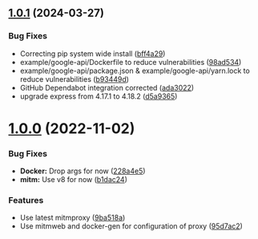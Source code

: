 ## [1.0.1](https://github.com/hypery2k/docker-mitm-nginx-proxy-companion/compare/v1.0.0...v1.0.1) (2024-03-27)


### Bug Fixes

* Correcting pip system wide install ([bff4a29](https://github.com/hypery2k/docker-mitm-nginx-proxy-companion/commit/bff4a291684c6e304c834307e87eda3b9c8a095b))
* example/google-api/Dockerfile to reduce vulnerabilities ([98ad534](https://github.com/hypery2k/docker-mitm-nginx-proxy-companion/commit/98ad534811d024ca722a36bbac8d9de7a89c9ed2))
* example/google-api/package.json & example/google-api/yarn.lock to reduce vulnerabilities ([b93449d](https://github.com/hypery2k/docker-mitm-nginx-proxy-companion/commit/b93449d65a8fb104a5a7dc1ab567f56b06ce51ed))
* GitHub Dependabot integration corrected ([ada3022](https://github.com/hypery2k/docker-mitm-nginx-proxy-companion/commit/ada3022dd52305fc93ce7e67d9d305616a377236))
* upgrade express from 4.17.1 to 4.18.2 ([d5a9365](https://github.com/hypery2k/docker-mitm-nginx-proxy-companion/commit/d5a936550279c84d6d54720903a3c6225d949b1b))



# [1.0.0](https://github.com/hypery2k/docker-mitm-nginx-proxy-companion/compare/9ba518aa92cf00bb207e5d83005cadc35d3bc54c...v1.0.0) (2022-11-02)


### Bug Fixes

* **Docker:** Drop args for now ([228a4e5](https://github.com/hypery2k/docker-mitm-nginx-proxy-companion/commit/228a4e510a3fe55a4efcd0ad0c94be15103bf14f))
* **mitm:** Use v8 for now ([b1dac24](https://github.com/hypery2k/docker-mitm-nginx-proxy-companion/commit/b1dac24d69678178e8764bea01ba4b6dccfbbf29))


### Features

* Use latest mitmproxy ([9ba518a](https://github.com/hypery2k/docker-mitm-nginx-proxy-companion/commit/9ba518aa92cf00bb207e5d83005cadc35d3bc54c))
* Use mitmweb and docker-gen for configuration of proxy ([95d7ac2](https://github.com/hypery2k/docker-mitm-nginx-proxy-companion/commit/95d7ac2330faa51d5fe88744b267449bb18de3d0))
